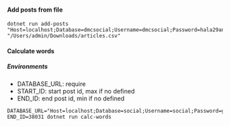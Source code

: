 #### Add posts from file

```
dotnet run add-posts "Host=localhost;Database=dmcsocial;Username=dmcsocial;Password=hala29an3" "/Users/admin/Downloads/articles.csv"
```

#### Calculate words

##### Environments

- DATABASE_URL: require
- START_ID: start post id, max if no defined
- END_ID: end post id, min if no defined

```
DATABASE_URL="Host=localhost;Database=social;Username=social;Password=gkwgkGKgkkkgkgkakjgkjahgka" END_ID=38031 dotnet run calc-words
```
